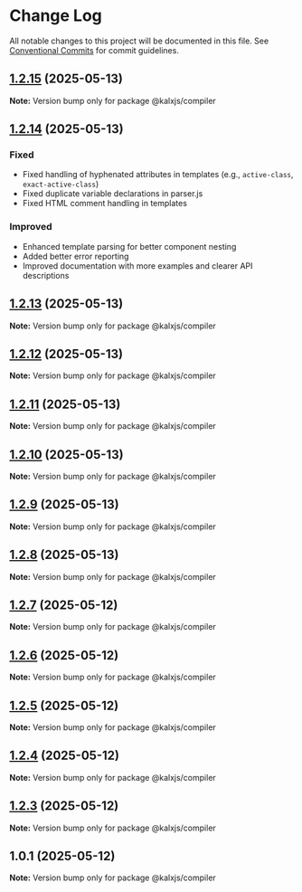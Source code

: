 # Change Log

All notable changes to this project will be documented in this file.
See [Conventional Commits](https://conventionalcommits.org) for commit guidelines.

## [1.2.15](https://github.com/Odeneho-Calculus/kalxjs/compare/@kalxjs/compiler@1.2.14...@kalxjs/compiler@1.2.15) (2025-05-13)

**Note:** Version bump only for package @kalxjs/compiler

## [1.2.14](https://github.com/Odeneho-Calculus/kalxjs/compare/@kalxjs/compiler@1.2.13...@kalxjs/compiler@1.2.14) (2025-05-13)

### Fixed

- Fixed handling of hyphenated attributes in templates (e.g., `active-class`, `exact-active-class`)
- Fixed duplicate variable declarations in parser.js
- Fixed HTML comment handling in templates

### Improved

- Enhanced template parsing for better component nesting
- Added better error reporting
- Improved documentation with more examples and clearer API descriptions

## [1.2.13](https://github.com/Odeneho-Calculus/kalxjs/compare/@kalxjs/compiler@1.2.12...@kalxjs/compiler@1.2.13) (2025-05-13)

**Note:** Version bump only for package @kalxjs/compiler

## [1.2.12](https://github.com/Odeneho-Calculus/kalxjs/compare/@kalxjs/compiler@1.2.11...@kalxjs/compiler@1.2.12) (2025-05-13)

**Note:** Version bump only for package @kalxjs/compiler

## [1.2.11](https://github.com/Odeneho-Calculus/kalxjs/compare/@kalxjs/compiler@1.2.10...@kalxjs/compiler@1.2.11) (2025-05-13)

**Note:** Version bump only for package @kalxjs/compiler

## [1.2.10](https://github.com/Odeneho-Calculus/kalxjs/compare/@kalxjs/compiler@1.2.9...@kalxjs/compiler@1.2.10) (2025-05-13)

**Note:** Version bump only for package @kalxjs/compiler

## [1.2.9](https://github.com/Odeneho-Calculus/kalxjs/compare/@kalxjs/compiler@1.2.8...@kalxjs/compiler@1.2.9) (2025-05-13)

**Note:** Version bump only for package @kalxjs/compiler

## [1.2.8](https://github.com/Odeneho-Calculus/kalxjs/compare/@kalxjs/compiler@1.2.7...@kalxjs/compiler@1.2.8) (2025-05-13)

**Note:** Version bump only for package @kalxjs/compiler

## [1.2.7](https://github.com/Odeneho-Calculus/kalxjs/compare/@kalxjs/compiler@1.2.6...@kalxjs/compiler@1.2.7) (2025-05-12)

**Note:** Version bump only for package @kalxjs/compiler

## [1.2.6](https://github.com/Odeneho-Calculus/kalxjs/compare/@kalxjs/compiler@1.2.5...@kalxjs/compiler@1.2.6) (2025-05-12)

**Note:** Version bump only for package @kalxjs/compiler

## [1.2.5](https://github.com/Odeneho-Calculus/kalxjs/compare/@kalxjs/compiler@1.2.4...@kalxjs/compiler@1.2.5) (2025-05-12)

**Note:** Version bump only for package @kalxjs/compiler

## [1.2.4](https://github.com/Odeneho-Calculus/kalxjs/compare/@kalxjs/compiler@1.2.3...@kalxjs/compiler@1.2.4) (2025-05-12)

**Note:** Version bump only for package @kalxjs/compiler

## [1.2.3](https://github.com/Odeneho-Calculus/kalxjs/compare/@kalxjs/compiler@1.0.1...@kalxjs/compiler@1.2.3) (2025-05-12)

**Note:** Version bump only for package @kalxjs/compiler

## 1.0.1 (2025-05-12)

**Note:** Version bump only for package @kalxjs/compiler
